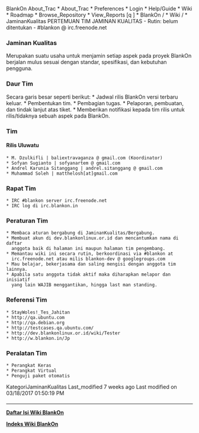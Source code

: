    BlankOn
 About_Trac
    * About_Trac
    * Preferences
    * Login
    * Help/Guide
    * Wiki
    * Roadmap
    * Browse_Repository
    * View_Reports
[q                 ]
    * BlankOn  /
    * Wiki  /
    * JaminanKualitas
PERTEMUAN TIM JAMINAN KUALITAS - Rutin: belum ditentukan - #blankon @
irc.freenode.net
### Jaminan Kualitas
Merupakan suatu usaha untuk menjamin setiap aspek pada proyek BlankOn berjalan
mulus sesuai dengan standar, spesifikasi, dan kebutuhan pengguna.
### Daur Tim
Secara garis besar seperti berikut:
    * Jadwal rilis BlankOn versi terbaru keluar.
    * Pembentukan tim.
    * Pembagian tugas.
    * Pelaporan, pembuatan, dan tindak lanjut atas tiket.
    * Memberikan notifikasi kepada tim rilis untuk rilis/tidaknya sebuah aspek
      pada BlankOn.
### Tim
#### Rilis Uluwatu
    * M. Dzulkifli | baliextravaganza @ gmail.com (Koordinator)
    * Sofyan Sugianto | sofyanartem @ gmail.com
    * Andrel Karunia Sitanggang | andrel.sitanggang @ gmail.com
    * Muhammad Soleh | matthelosh[at]gmail.com
### Rapat Tim
    * IRC #blankon server irc.freenode.net
    * IRC log di irc.blankon.in
### Peraturan Tim
    * Membaca aturan bergabung di JaminanKualitas/Bergabung.
    * Membuat akun di dev.blankonlinux.or.id dan mencantumkan nama di daftar
      anggota baik di halaman ini maupun halaman tim pengembang.
    * Memantau wiki ini secara rutin, berkoordinasi via #blankon at
      irc.freenode.net atau milis blankon-dev @ googlegroups.com
    * Mau belajar, bekerjasama dan saling mengisi dengan anggota tim lainnya.
    * Apabila satu anggota tidak aktif maka diharapkan melapor dan inisiatif
      yang lain WAJIB menggantikan, hingga last man standing.
### Referensi Tim
    * ​StayWoles!_Tes_Jahitan
    * ​http://qa.ubuntu.com
    * ​http://qa.debian.org
    * ​http://testcases.qa.ubuntu.com/
    * ​http://dev.blankonlinux.or.id/wiki/Tester
    * ​http://w.blankon.in/Jp
### Peralatan Tim
    * Perangkat Keras
    * Perangkat Virtual
    * Penguji paket otomatis
KategoriJaminanKualitas
Last_modified 7 weeks ago Last modified on 03/18/2017 01:50:19 PM
#### 
    
 
 
 
 
 
---
[**Daftar Isi Wiki BlankOn**](/DaftarIsi/README.md)
 
[**Indeks Wiki BlankOn**](/Indeks.md)
